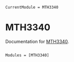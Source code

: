 ```@meta
CurrentModule = MTH3340
```

# MTH3340

Documentation for [MTH3340](https://github.com/santiagobadia/MTH3340.jl).

```@index
```

```@autodocs
Modules = [MTH3340]
```
